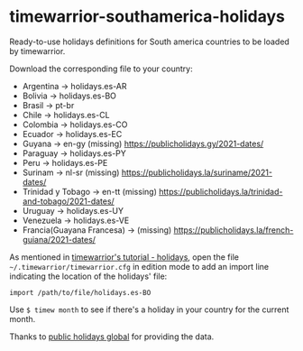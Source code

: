 # timewarrior-southamerica-holidays

Ready-to-use holidays definitions for South america countries to be loaded by timewarrior.

Download the corresponding file to your country:

* Argentina 				->	holidays.es-AR
* Bolivia 					->	holidays.es-BO
* Brasil					->	pt-br
* Chile 					->	holidays.es-CL
* Colombia 					->	holidays.es-CO
* Ecuador 					->	holidays.es-EC
* Guyana  	 				->  en-gy (missing) https://publicholidays.gy/2021-dates/
* Paraguay 					->	holidays.es-PY
* Peru 						->	holidays.es-PE
* Surinam   				->  nl-sr (missing) https://publicholidays.la/suriname/2021-dates/
* Trinidad y Tobago 		->  en-tt (missing) https://publicholidays.la/trinidad-and-tobago/2021-dates/
* Uruguay 					->	holidays.es-UY
* Venezuela 				->	holidays.es-VE
* Francia(Guayana Francesa) ->  (missing) https://publicholidays.la/french-guiana/2021-dates/



As mentioned in [timewarrior's tutorial - holidays](https://timewarrior.net/docs/tutorial.html#holidays), 
open the file `~/.timewarrior/timewarrior.cfg` in edition mode to add an import line indicating the location of the holidays\' file:

`import /path/to/file/holidays.es-BO`


Use  `$ timew month`  to see if there's a holiday in your country for the current month.

Thanks to [public holidays global](https://publicholidays.global/) for providing the data.
